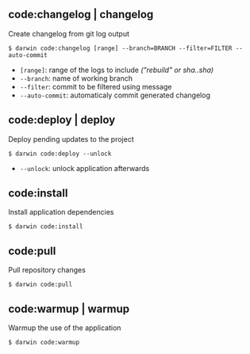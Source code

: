 code:changelog | changelog
--------------------------
Create changelog from git log output

```
$ darwin code:changelog [range] --branch=BRANCH --filter=FILTER --auto-commit
```

- `[range]`: range of the logs to include *("rebuild" or sha..sha)*
- `--branch`: name of working branch
- `--filter`: commit to be filtered using message
- `--auto-commit`: automaticaly commit generated changelog


code:deploy | deploy
--------------------
Deploy pending updates to the project

```
$ darwin code:deploy --unlock
```

- `--unlock`: unlock application afterwards


code:install
------------
Install application dependencies

```
$ darwin code:install
```


code:pull
---------
Pull repository changes

```
$ darwin code:pull
```

code:warmup | warmup
--------------------
Warmup the use of the application

```
$ darwin code:warmup
```

